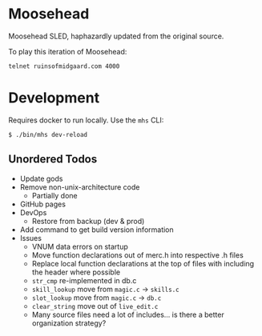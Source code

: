 # Moosehead

Moosehead SLED, haphazardly updated from the original source.  

To play this iteration of Moosehead:

```
telnet ruinsofmidgaard.com 4000
```

# Development

Requires docker to run locally. Use the `mhs` CLI:

```
$ ./bin/mhs dev-reload
```

## Unordered Todos

* Update gods
* Remove non-unix-architecture code
  * Partially done
* GitHub pages
* DevOps
  * Restore from backup (dev & prod)
* Add command to get build version information
* Issues
  * VNUM data errors on startup
  * Move function declarations out of merc.h into respective .h files
  * Replace local function declarations at the top of files with including the header where possible
  * `str_cmp` re-implemented in db.c
  * `skill_lookup` move from `magic.c` -> `skills.c`
  * `slot_lookup` move from `magic.c` -> `db.c`
  * `clear_string` move out of `live_edit.c`
  * Many source files need a lot of includes... is there a better organization strategy?
